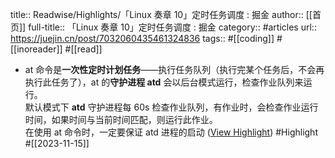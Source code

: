 title:: Readwise/Highlights/「Linux 奏章 10」定时任务调度 : 掘金
author:: [[首页]]
full-title:: 「Linux 奏章 10」定时任务调度 : 掘金
category:: #articles
url:: https://juejin.cn/post/7032060435461324836
tags:: #[[coding]] #[[inoreader]] #[[read]]

- at 命令是**一次性定时计划任务**——执行任务队列（执行完某个任务后，不会再执行此任务了），at 的**守护进程 atd** 会以后台模式运行，检查作业队列来运行。  
  默认模式下 **atd** 守护进程每 60s 检查作业队列，有作业时，会检查作业运行时间，如果时间与当前时间匹配，则运行此作业。  
  在使用 at 命令时，一定要保证 atd 进程的启动 ([View Highlight](https://read.readwise.io/read/01hf8f1ks7qer9g0ty4rtkwxda)) #Highlight #[[2023-11-15]]